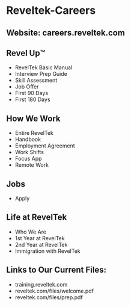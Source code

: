 # Reveltek-Careers

## Website: careers.reveltek.com

## Revel Up™️
* RevelTek Basic Manual
* Interview Prep Guide
* Skill Assessment
* Job Offer
* First 90 Days
* First 180 Days

## How We Work
* Entire RevelTek 
* Handbook
* Employment Agreement
* Work Shifts
* Focus App
* Remote Work

## Jobs
* Apply

## Life at RevelTek
* Who We Are
* 1st Year at RevelTek
* 2nd Year at RevelTek
* Immigration with RevelTek

## Links to Our Current Files:
* training.reveltek.com
* reveltek.com/files/welcome.pdf
* reveltek.com/files/prep.pdf
